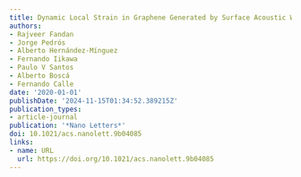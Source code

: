```yaml
---
title: Dynamic Local Strain in Graphene Generated by Surface Acoustic Waves
authors:
- Rajveer Fandan
- Jorge Pedrós
- Alberto Hernández-Mínguez
- Fernando Iikawa
- Paulo V Santos
- Alberto Boscá
- Fernando Calle
date: '2020-01-01'
publishDate: '2024-11-15T01:34:52.389215Z'
publication_types:
- article-journal
publication: '*Nano Letters*'
doi: 10.1021/acs.nanolett.9b04085
links:
- name: URL
  url: https://doi.org/10.1021/acs.nanolett.9b04085
---
```

